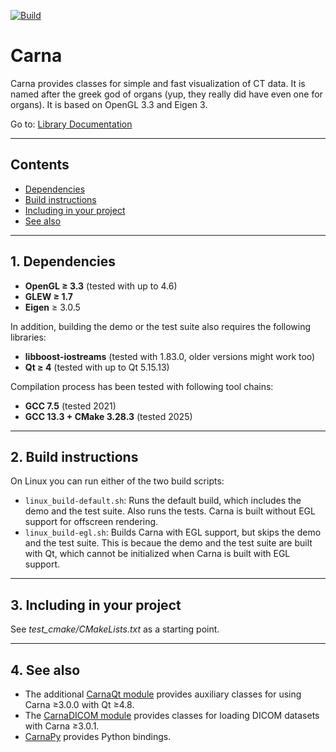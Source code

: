 [![Build](https://github.com/kostrykin/Carna/actions/workflows/build.yml/badge.svg)](https://github.com/kostrykin/Carna/actions/workflows/build.yml)

Carna
=====

Carna provides classes for simple and fast visualization of CT data.
It is named after the greek god of organs (yup, they really did have even one for organs).
It is based on OpenGL 3.3 and Eigen 3.

Go to: [Library Documentation](https://kostrykin.github.io/Carna/html)

---
## Contents

* [Dependencies](#1-dependencies)
* [Build instructions](#2-build-instructions)
* [Including in your project](#3-including-in-your-project)
* [See also](#4-see-also)
 
---
## 1. Dependencies

* **OpenGL ≥ 3.3** (tested with up to 4.6)
* **GLEW ≥ 1.7**
* **Eigen** ≥ 3.0.5

In addition, building the demo or the test suite also requires the following libraries:

* **libboost-iostreams** (tested with 1.83.0, older versions might work too)
* **Qt ≥ 4** (tested with up to Qt 5.15.13)

Compilation process has been tested with following tool chains:

* **GCC 7.5** (tested 2021)
* **GCC 13.3 + CMake 3.28.3** (tested 2025)

---
## 2. Build instructions

On Linux you can run either of the two build scripts:
- `linux_build-default.sh`: Runs the default build, which includes the demo and the test suite. Also runs the tests. Carna is built without EGL support for offscreen rendering.
- `linux_build-egl.sh`: Builds Carna with EGL support, but skips the demo and the test suite. This is becaue the demo and the test suite are built with Qt, which cannot be initialized when Carna is built with EGL support.

---
## 3. Including in your project

See *test_cmake/CMakeLists.txt* as a starting point.

---
## 4. See also

* The additional [CarnaQt module](https://github.com/RWTHmediTEC/CarnaQt) provides auxiliary classes for using Carna ≥3.0.0 with Qt ≥4.8.
* The [CarnaDICOM module](https://github.com/RWTHmediTEC/CarnaDICOM) provides classes for loading DICOM datasets with Carna ≥3.0.1.
* [CarnaPy](https://github.com/kostrykin/CarnaPy) provides Python bindings.
